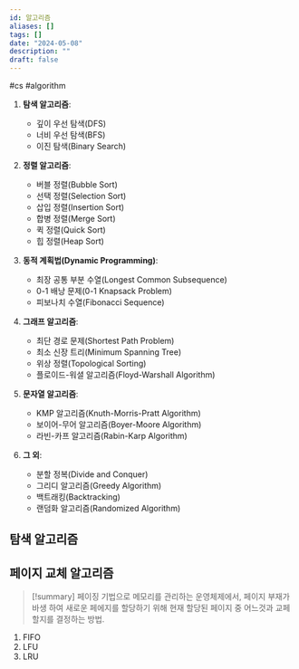 ```yaml
---
id: 알고리즘
aliases: []
tags: []
date: "2024-05-08"
description: ""
draft: false
---
```

#cs #algorithm 
1. **탐색 알고리즘**:

   - 깊이 우선 탐색(DFS)
   - 너비 우선 탐색(BFS)
   - 이진 탐색(Binary Search)

2. **정렬 알고리즘**:

   - 버블 정렬(Bubble Sort)
   - 선택 정렬(Selection Sort)
   - 삽입 정렬(Insertion Sort)
   - 합병 정렬(Merge Sort)
   - 퀵 정렬(Quick Sort)
   - 힙 정렬(Heap Sort)

3. **동적 계획법(Dynamic Programming)**:

   - 최장 공통 부분 수열(Longest Common Subsequence)
   - 0-1 배낭 문제(0-1 Knapsack Problem)
   - 피보나치 수열(Fibonacci Sequence)

4. **그래프 알고리즘**:

   - 최단 경로 문제(Shortest Path Problem)
   - 최소 신장 트리(Minimum Spanning Tree)
   - 위상 정렬(Topological Sorting)
   - 플로이드-워셜 알고리즘(Floyd-Warshall Algorithm)

5. **문자열 알고리즘**:

   - KMP 알고리즘(Knuth-Morris-Pratt Algorithm)
   - 보이어-무어 알고리즘(Boyer-Moore Algorithm)
   - 라빈-카프 알고리즘(Rabin-Karp Algorithm)

6. **그 외**:
   - 분할 정복(Divide and Conquer)
   - 그리디 알고리즘(Greedy Algorithm)
   - 백트래킹(Backtracking)
   - 랜덤화 알고리즘(Randomized Algorithm)

## 탐색 알고리즘

## 페이지 교체 알고리즘

> [!summary]
> 페이징 기법으로 메모리를 관리하는 운영체제에서, 페이지 부재가 바생 하여 새로운 페에지를 할당하기 위해 현재 할당된 페이지 중 어느것과 교페할지를 결정하는 방법.

1. FIFO
2. LFU
3. LRU
